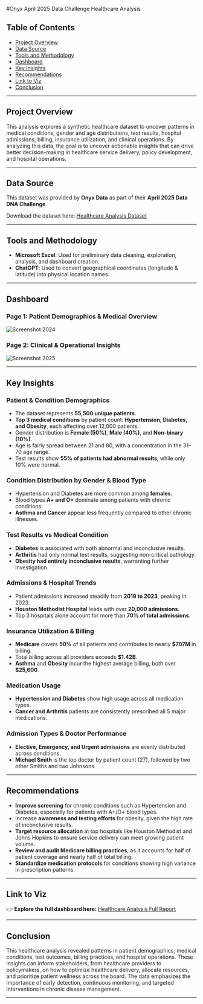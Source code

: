 #Onyx April 2025 Data Challenge Healthcare Analysis

## Table of Contents
- [Project Overview](#project-overview)
- [Data Source](#data-source)
- [Tools and Methodology](#tools-and-methodology)
- [Dashboard](#dashboard)
- [Key Insights](#key-insights)
- [Recommendations](#recommendations)
- [Link to Viz](#link-to-viz)
- [Conclusion](#conclusion)

---

## Project Overview
This analysis explores a synthetic healthcare dataset to uncover patterns in medical conditions, gender and age distributions, test results, hospital admissions, billing, insurance utilization, and clinical operations. By analyzing this data, the goal is to uncover actionable insights that can drive better decision-making in healthcare service delivery, policy development, and hospital operations.

---

## Data Source
This dataset was provided by **Onyx Data** as part of their **April 2025 Data DNA Challenge**.

Download the dataset here: [Healthcare Analysis Dataset](./Healthcare%20Analysis%20Dataset.xlsx)

---

## Tools and Methodology
- **Microsoft Excel**: Used for preliminary data cleaning, exploration, analysis, and dashboard creation.
- **ChatGPT**: Used to convert geographical coordinates (longitude & latitude) into physical location names.

---

## Dashboard
### Page 1: Patient Demographics & Medical Overview
![Screenshot 2024](https://github.com/user-attachments/assets/1d53349b-d7c2-4123-9938-c167bc798f6a)



### Page 2: Clinical & Operational Insights
![Screenshot 2025](https://github.com/user-attachments/assets/44bde1d3-0450-4363-b169-791483bc52f7)



---

## Key Insights
### Patient & Condition Demographics
- The dataset represents **55,500 unique patients**.
- **Top 3 medical conditions** by patient count: **Hypertension, Diabetes, and Obesity**, each affecting over 12,000 patients.
- Gender distribution is **Female (50%)**, **Male (40%)**, and **Non-binary (10%)**.
- Age is fairly spread between 21 and 80, with a concentration in the 31–70 age range.
- Test results show **55% of patients had abnormal results**, while only 10% were normal.

### Condition Distribution by Gender & Blood Type
- Hypertension and Diabetes are more common among **females**.
- Blood types **A+ and O+** dominate among patients with chronic conditions.
- **Asthma and Cancer** appear less frequently compared to other chronic illnesses.

### Test Results vs Medical Condition
- **Diabetes** is associated with both abnormal and inconclusive results.
- **Arthritis** had only normal test results, suggesting non-critical pathology.
- **Obesity had entirely inconclusive results**, warranting further investigation.

### Admissions & Hospital Trends
- Patient admissions increased steadily from **2019 to 2023**, peaking in 2023.
- **Houston Methodist Hospital** leads with over **20,000 admissions**.
- Top 3 hospitals alone account for more than **70% of total admissions**.

### Insurance Utilization & Billing
- **Medicare** covers **50%** of all patients and contributes to nearly **$707M** in billing.
- Total billing across all providers exceeds **$1.42B**.
- **Asthma** and **Obesity** incur the highest average billing, both over **$25,600**.

### Medication Usage
- **Hypertension and Diabetes** show high usage across all medication types.
- **Cancer and Arthritis** patients are consistently prescribed all 5 major medications.

### Admission Types & Doctor Performance
- **Elective, Emergency, and Urgent admissions** are evenly distributed across conditions.
- **Michael Smith** is the top doctor by patient count (27), followed by two other Smiths and two Johnsons.

---

## Recommendations
- **Improve screening** for chronic conditions such as Hypertension and Diabetes, especially for patients with A+/O+ blood types.
- Increase **awareness and testing efforts** for obesity, given the high rate of inconclusive results.
- **Target resource allocation** at top hospitals like Houston Methodist and Johns Hopkins to ensure service delivery can meet growing patient volume.
- **Review and audit Medicare billing practices**, as it accounts for half of patient coverage and nearly half of total billing.
- **Standardize medication protocols** for conditions showing high variance in prescription patterns.

---

## Link to Viz
👉 **Explore the full dashboard here:** [Healthcare Analysis Full Report](./Healthcare%20Analysis%20Full%20Report.xlsx)


---

## Conclusion
This healthcare analysis revealed patterns in patient demographics, medical conditions, test outcomes, billing practices, and hospital operations. These insights can inform stakeholders, from healthcare providers to policymakers, on how to optimize healthcare delivery, allocate resources, and prioritize patient wellness across the board. The data emphasizes the importance of early detection, continuous monitoring, and targeted interventions in chronic disease management.

---

